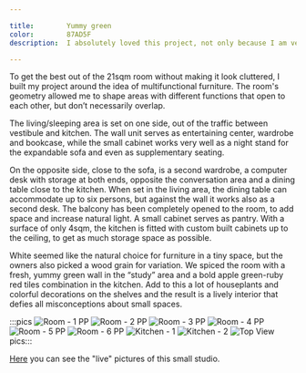 ```yaml
---

title:        Yummy green
color:        87AD5F
description:  I absolutely loved this project, not only because I am very close to the owners, but also because organizing a small space to perform the same functions as a regular apartment is always a challenge.

---
```

To get the best out of the 21sqm room without making it look cluttered, I built my project around the idea of multifunctional furniture. The room's geometry allowed me to shape areas with different functions that open to each other, but don’t necessarily overlap.

The living/sleeping area is set on one side, out of the traffic between vestibule and kitchen. The wall unit serves as entertaining center, wardrobe and bookcase, while the small cabinet works very well as a night stand for the expandable sofa and even as supplementary seating.

On the opposite side, close to the sofa, is a second wardrobe, a computer desk with storage at both ends, opposite the conversation area and a dining table close to the kitchen. When set in the living area, the dining table can accommodate up to six persons, but against the wall it works also as a second desk. The balcony has been completely opened to the room, to add space and increase natural light. A small cabinet serves as pantry. With a surface of only 4sqm, the kitchen is fitted with custom built cabinets up to the ceiling, to get as much storage space as possible.

White seemed like the natural choice for furniture in a tiny space, but the owners also picked a wood grain for variation. We spiced the room with a fresh, yummy green wall in the “study” area and a bold apple green-ruby red tiles combination in the kitchen. Add to this a lot of houseplants and colorful decorations on the shelves and the result is a lively interior that defies all misconceptions about small spaces.

:::pics
![Room - 1 PP](jpg)
![Room - 2 PP](jpg)
![Room - 3 PP](jpg)
![Room - 4 PP](jpg)
![Room - 5 PP](jpg)
![Room - 6 PP](jpg)
![Kitchen - 1](jpg)
![Kitchen - 2](jpg)
![Top View](jpg)
pics:::

[Here](/portfolio/yummy-green-the-real-thing) you can see the "live" pictures of this small studio.
